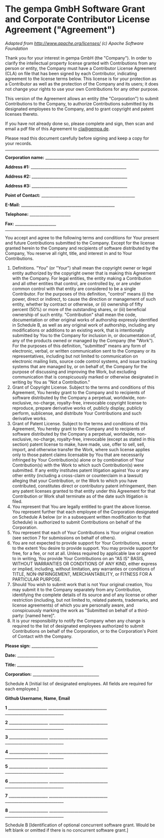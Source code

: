 # The gempa GmbH Software Grant and Corporate Contributor License Agreement ("Agreement")

*Adapted from <http://www.apache.org/licenses/> (c) Apache Software Foundation*

Thank you for your interest in gempa GmbH (the "Company"). In order to clarify
the intellectual property license granted with Contributions from any person
or entity, the Company must have a Contributor License Agreement (CLA) on file
that has been signed by each Contributor, indicating agreement to the license
terms below. This license is for your protection as a Contributor as well as
the protection of the Company and its users; it does not change your rights to
use your own Contributions for any other purpose.

This version of the Agreement allows an entity (the "Corporation") to submit
Contributions to the Company, to authorize Contributions submitted by its
designated employees to the Company, and to grant copyright and patent licenses
thereto.

If you have not already done so, please complete and sign, then scan and email
a pdf file of this Agreement to cla@gempa.de.

Please read this document carefully before signing and keep a copy for your
records.

---

**Corporation name:** ________________________________________________

**Address #1:** _________________________________________________

**Address #2:** _________________________________________________

**Address #3:** _________________________________________________

**Point of Contact:** ________________________________________________

**E-Mail:** ________________________________________________

**Telephone:** _____________________

**Fax:** _____________________

---

You accept and agree to the following terms and conditions for Your present and
future Contributions submitted to the Company. Except for the license granted
herein to the Company and recipients of software distributed by the Company,
You reserve all right, title, and interest in and to Your Contributions.

1. Definitions. "You" (or "Your") shall mean the copyright owner or legal
   entity authorized by the copyright owner that is making this Agreement with
   the Company. For legal entities, the entity making a Contribution and all
   other entities that control, are controlled by, or are under common control
   with that entity are considered to be a single Contributor. For the purposes
   of this definition, "control" means (i) the power, direct or indirect, to
   cause the direction or management of such entity, whether by contract or
   otherwise, or (ii) ownership of fifty percent (50%) or more of the
   outstanding shares, or (iii) beneficial ownership of such entity.
   "Contribution" shall mean the code, documentation or other original works of
   authorship expressly identified in Schedule B, as well as any original work
   of authorship, including any modifications or additions to an existing work,
   that is intentionally submitted by You to the Company for inclusion in, or
   documentation of, any of the products owned or managed by the Company
   (the "Work"). For the purposes of this definition, "submitted" means any
   form of electronic, verbal, or written communication sent to the Company or
   its representatives, including but not limited to communication on electronic
   mailing lists, source code control systems, and issue tracking systems that
   are managed by, or on behalf of, the Company for the purpose of discussing
   and improving the Work, but excluding communication that is conspicuously
   marked or otherwise designated in writing by You as "Not a Contribution."
2. Grant of Copyright License. Subject to the terms and conditions of this
   Agreement, You hereby grant to the Company and to recipients of software
   distributed by the Company a perpetual, worldwide, non-exclusive, no-charge,
   royalty-free, irrevocable copyright license to reproduce, prepare derivative
   works of, publicly display, publicly perform, sublicense, and distribute
   Your Contributions and such derivative works.
3. Grant of Patent License. Subject to the terms and conditions of this Agreement,
   You hereby grant to the Company and to recipients of software distributed by
   the Company a perpetual, worldwide, non-exclusive, no-charge, royalty-free,
   irrevocable (except as stated in this section) patent license to make, have
   made, use, offer to sell, sell, import, and otherwise transfer the Work, where
   such license applies only to those patent claims licensable by You that are
   necessarily infringed by Your Contribution(s) alone or by combination of Your
   Contribution(s) with the Work to which such Contribution(s) were submitted.
   If any entity institutes patent litigation against You or any other entity
   (including a cross-claim or counterclaim in a lawsuit) alleging that your
   Contribution, or the Work to which you have contributed, constitutes direct or
   contributory patent infringement, then any patent licenses granted to that
   entity under this Agreement for that Contribution or Work shall terminate as
   of the date such litigation is filed.
4. You represent that You are legally entitled to grant the above license. You
   represent further that each employee of the Corporation designated on Schedule
   A below (or in a subsequent written modification to that Schedule) is authorized
   to submit Contributions on behalf of the Corporation.
5. You represent that each of Your Contributions is Your original creation
   (see section 7 for submissions on behalf of others).
6. You are not expected to provide support for Your Contributions, except to the
   extent You desire to provide support. You may provide support for free, for a
   fee, or not at all. Unless required by applicable law or agreed to in writing,
   You provide Your Contributions on an "AS IS" BASIS, WITHOUT WARRANTIES OR
   CONDITIONS OF ANY KIND, either express or implied, including, without
   limitation, any warranties or conditions of TITLE, NON-INFRINGEMENT,
   MERCHANTABILITY, or FITNESS FOR A PARTICULAR PURPOSE.
7. Should You wish to submit work that is not Your original creation, You may
   submit it to the Company separately from any Contribution, identifying the
   complete details of its source and of any license or other restriction
   (including, but not limited to, related patents, trademarks, and license
   agreements) of which you are personally aware, and conspicuously marking the
   work as "Submitted on behalf of a third-party: [named here]".
8. It is your responsibility to notify the Company when any change is required
   to the list of designated employees authorized to submit Contributions on
   behalf of the Corporation, or to the Corporation's Point of Contact with
   the Company.

**Please sign:** __________________________________

**Date:** ___________________

**Title:** __________________________________

**Corporation:** __________________________________

Schedule A [Initial list of designated employees. All fields are required for each employee.]

**Github Username**, **Name**, **Email**

**1** ____________________   ______________________________   ______________________________

**2** ____________________   ______________________________   ______________________________

**3** ____________________   ______________________________   ______________________________

**4** ____________________   ______________________________   ______________________________

**5** ____________________   ______________________________   ______________________________

**6** ____________________   ______________________________   ______________________________

**7** ____________________   ______________________________   ______________________________

**8** ____________________   ______________________________   ______________________________

Schedule B [Identification of optional concurrent software grant. Would be left blank or omitted if there is no concurrent software grant.]